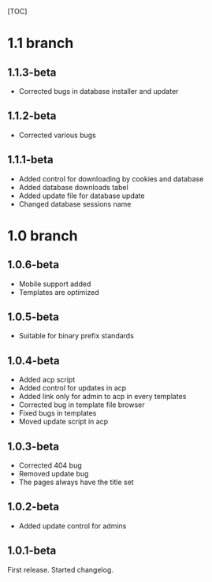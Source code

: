[TOC]
# 1.1 branch #
## 1.1.3-beta ##
* Corrected bugs in database installer and updater

## 1.1.2-beta ##
* Corrected various bugs

## 1.1.1-beta ##
* Added control for downloading by cookies and database
* Added database downloads tabel
* Added update file for database update
* Changed database sessions name

# 1.0 branch #
## 1.0.6-beta ##
* Mobile support added
* Templates are optimized

## 1.0.5-beta ##
* Suitable for binary prefix standards

## 1.0.4-beta ##
* Added acp script
* Added control for updates in acp
* Added link only for admin to acp in every templates
* Corrected bug in template file browser
* Fixed bugs in templates
* Moved update script in acp

## 1.0.3-beta ##
* Corrected 404 bug
* Removed update bug
* The pages always have the title set

## 1.0.2-beta ##
* Added update control for admins

## 1.0.1-beta ##
First release. 
Started changelog.
